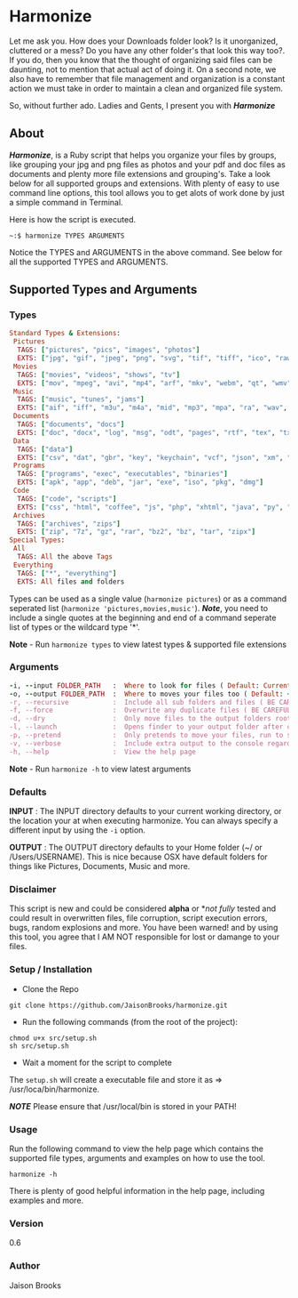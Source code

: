 # Harmonize
Let me ask you. How does your Downloads folder look? Is it unorganized, cluttered or a mess? Do you have any other folder's that look this way too?. If you do, then you know that the thought of organizing said files can be daunting, not to mention that actual act of doing it. On a second note, we also have to remember that file management and organization is a constant action we must take in order to maintain a clean and organized file system.

So, without further ado. Ladies and Gents, I present you with ***Harmonize***

## About
***Harmonize***, is a Ruby script that helps you organize your files by groups, like grouping your jpg and png files as photos and your pdf and doc files as documents and plenty more file extensions and grouping's. Take a look below for all supported groups and extensions. With plenty of easy to use command line options, this tool allows you to get alots of work done by just a simple command in Terminal.

Here is how the script is executed.

```~:$ harmonize TYPES ARGUMENTS``` 

Notice the TYPES and ARGUMENTS in the above command. See below for all the supported TYPES and ARGUMENTS.

## Supported Types and Arguments

### Types
```ruby
Standard Types & Extensions:
 Pictures
  TAGS: ["pictures", "pics", "images", "photos"]
  EXTS: ["jpg", "gif", "jpeg", "png", "svg", "tif", "tiff", "ico", "raw", "bmp", "psd", "webp", "ai", "eps", "ps", "svg"]
 Movies
  TAGS: ["movies", "videos", "shows", "tv"]
  EXTS: ["mov", "mpeg", "avi", "mp4", "arf", "mkv", "webm", "qt", "wmv", "rm", "m4v", "flv", "avc", "vob", "mjpeg", "egp", "mpg", "3gpp", "mpg4", "xvid", "mjpg"]
 Music
  TAGS: ["music", "tunes", "jams"]
  EXTS: ["aif", "iff", "m3u", "m4a", "mid", "mp3", "mpa", "ra", "wav", "wma", "aac"]
 Documents
  TAGS: ["documents", "docs"]
  EXTS: ["doc", "docx", "log", "msg", "odt", "pages", "rtf", "tex", "txt", "wpd", "wps", "xlr", "xls", "xps", "potx", "potm", "xlsx", "pps", "ppsx", "odp", "pptx", "ppt", "pdf", "ppdf"]
 Data
  TAGS: ["data"]
  EXTS: ["csv", "dat", "gbr", "key", "keychain", "vcf", "json", "xm", "mdb", "pdb", "sql", "dbl"]
 Programs
  TAGS: ["programs", "exec", "executables", "binaries"]
  EXTS: ["apk", "app", "deb", "jar", "exe", "iso", "pkg", "dmg"]
 Code
  TAGS: ["code", "scripts"]
  EXTS: ["css", "html", "coffee", "js", "php", "xhtml", "java", "py", "pl", "cs", "c", "lua", "h", "cpp", "class", "swift", "scss", "less", "rb", "sh", "bat"]
 Archives
  TAGS: ["archives", "zips"]
  EXTS: ["zip", "7z", "gz", "rar", "bz2", "bz", "tar", "zipx"]
Special Types:
 All
  TAGS: All the above Tags
 Everything
  TAGS: ["*", "everything"]
  EXTS: All files and folders
```

Types can be used as a single value (```harmonize pictures```) or as a command seperated list (```harmonize 'pictures,movies,music'```). ***Note***, you need to include a single quotes at the beginning and end of a command seperate list of types or the wildcard type '*'.

****Note**** - Run ```harmonize types``` to view latest types & supported file extensions
### Arguments
```ruby
-i, --input FOLDER_PATH   :  Where to look for files ( Default: Current Directory )
-o, --output FOLDER_PATH  :  Where to moves your files too ( Default: ~/ )
-r, --recursive           :  Include all sub folders and files ( BE CAREFUL )
-f, --force               :  Overwrite any duplicate files ( BE CAREFUL )
-d, --dry                 :  Only move files to the output folders root
-l, --launch              :  Opens finder to your output folder after completion
-p, --pretend             :  Only pretends to move your files, run to see what the script would do
-v, --verbose             :  Include extra output to the console regarding script exection
-h, --help                :  View the help page
```
****Note**** - Run ```harmonize -h``` to view latest arguments

### Defaults
**INPUT** : The INPUT directory defaults to your current working directory, or the location your at when executing harmonize. You can always specify a different input by using the ```-i``` option.

**OUTPUT** : The OUTPUT directory defaults to your Home folder (~/ or /Users/USERNAME). This is nice because OSX have default folders for things like Pictures, Documents, Music and more. 

### Disclaimer
This script is new and could be considered **alpha** or **not fully* tested and could result in overwritten files, file corruption, script execution errors, bugs, random explosions and more. You have been warned! and by using this tool, you agree that I AM NOT responsible for lost or damange to your files.

### Setup / Installation
* Clone the Repo

```
git clone https://github.com/JaisonBrooks/harmonize.git
```

* Run the following commands (from the root of the project):
 
```
chmod u+x src/setup.sh
sh src/setup.sh
```

* Wait a moment for the script to complete

The ```setup.sh``` will create a executable file and store it as => /usr/loca/bin/harmonize.

***NOTE*** Please ensure that /usr/local/bin is stored in your PATH!

### Usage
Run the following command to view the help page which contains the supported file types, arguments and examples on how to use the tool.

```
harmonize -h
```
There is plenty of good helpful information in the help page, including examples and more.


### Version
0.6

### Author
Jaison Brooks

